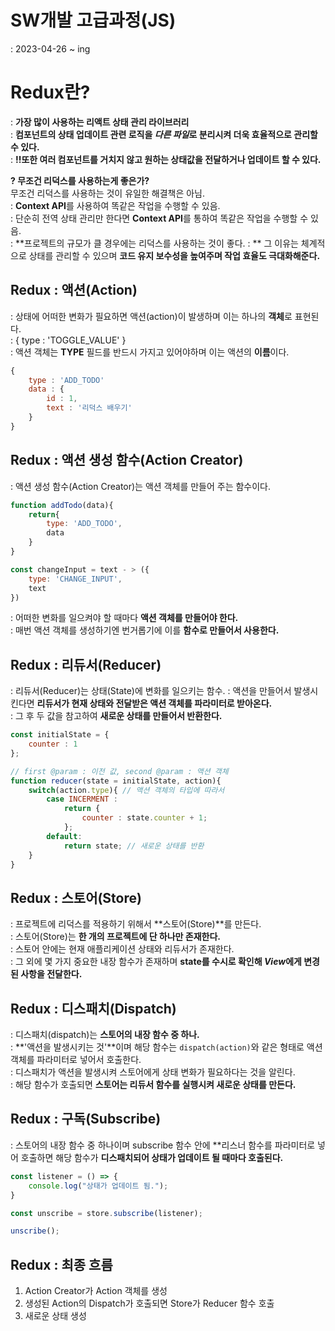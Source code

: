 # SW개발 고급과정(JS)
 : 2023-04-26 ~ ing  

# Redux란?
 : **가장 많이 사용하는 리액트 상태 관리 라이브러리**  
 : **컴포넌트의 상태 업데이트 관련 로직을 *다른 파일*로 분리시켜 더욱 효율적으로 관리할 수 있다.**  
 : **!!또한 여러 컴포넌트를 거치지 않고 원하는 상태값을 전달하거나 업데이트 할 수 있다.**  
 
**? 무조건 리덕스를 사용하는게 좋은가?**  
무조건 리덕스를 사용하는 것이 유일한 해결책은 아님.  
 : **Context API**를 사용하여 똑같은 작업을 수행할 수 있음.  
 : 단순히 전역 상태 관리만 한다면 **Context API**를 통하여 똑같은 작업을 수행할 수 있음.  
 : **프로젝트의 규모가 클 경우에는 리덕스를 사용하는 것이 좋다.
 : ** 그 이유는 체계적으로 상태를 관리할 수 있으며 **코드 유지 보수성을 높여주며 작업 효율도 극대화해준다.**  

 ## Redux : 액션(Action)
 : 상태에 어떠한 변화가 필요하면 액션(action)이 발생하며 이는 하나의 **객체**로 표현된다.  
 : { type : 'TOGGLE_VALUE' }  
 : 액션 객체는 **TYPE** 필드를 반드시 가지고 있어야하며 이는 액션의 **이름**이다.  
  
```JavaScript
{
    type : 'ADD_TODO'
    data : {
        id : 1, 
        text : '리덕스 배우기'
    }
}
```

## Redux : 액션 생성 함수(Action Creator)
 : 액션 생성 함수(Action Creator)는 액션 객체를 만들어 주는 함수이다.

```JavaScript
function addTodo(data){
    return{
        type: 'ADD_TODO',
        data
    }
}

const changeInput = text - > ({
    type: 'CHANGE_INPUT',
    text
})
```
 : 어떠한 변화를 일으켜야 할 때마다 **액션 객체를 만들어야 한다.**  
 : 매번 액션 객체를 생성하기엔 번거롭기에 이를 **함수로 만들어서 사용한다.**  

## Redux : 리듀서(Reducer)
 : 리듀서(Reducer)는 상태(State)에 변화를 일으키는 함수.
 : 액션을 만들어서 발생시킨다면 **리듀서가 현재 상태와 전달받은 액션 객체를 파라미터로 받아온다.**  
 : 그 후 두 값을 참고하여 **새로운 상태를 만들어서 반환한다.**  

```JavaScript
const initialState = {
    counter : 1
};

// first @param : 이전 값, second @param : 액션 객체
function reducer(state = initialState, action){
    switch(action.type){ // 액션 객체의 타입에 따라서
        case INCERMENT : 
            return {
                counter : state.counter + 1;
            };
        default:
            return state; // 새로운 상태를 반환
    }
}
```

## Redux : 스토어(Store)
 : 프로젝트에 리덕스를 적용하기 위해서 **스토어(Store)**를 만든다.  
 : 스토어(Store)는 **한 개의 프로젝트에 단 하나만 존재한다.**  
 : 스토어 안에는 현재 애플리케이션 상태와 리듀서가 존재한다.  
 : 그 외에 몇 가지 중요한 내장 함수가 존재하며 **state를 수시로 확인해 *View*에게 변경된 사항을 전달한다.**  

## Redux : 디스패치(Dispatch)
 : 디스패치(dispatch)는 **스토어의 내장 함수 중 하나.**  
 : **'액션을 발생시키는 것'**이며 해당 함수는 `dispatch(action)`와 같은 형태로 액션 객체를 파라미터로 넣어서 호출한다.  
 : 디스패치가 액션을 발생시켜 스토어에게 상태 변화가 필요하다는 것을 알린다.  
 : 해당 함수가 호출되면 **스토어는 리듀서 함수를 실행시켜 새로운 상태를 만든다.**  

## Redux : 구독(Subscribe)
 : 스토어의 내장 함수 중 하나이며 subscribe 함수 안에 **리스너 함수를 파라미터로 넣어 호출하면 해당 함수가 **디스패치되어 상태가 업데이트 될 때마다 호출된다.**  

```JavaScript
const listener = () => {
    console.log("상태가 업데이트 됨.");
}

const unscribe = store.subscribe(listener);

unscribe();
```

## Redux : 최종 흐름
1. Action Creator가 Action 객체를 생성  
2. 생성된 Action의 Dispatch가 호출되면 Store가 Reducer 함수 호출  
3. 새로운 상태 생성  